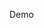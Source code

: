 <a href="https://axelalva2023.github.io/portfolio-plataforma5/" style="text-decoration:none">Demo</a>



